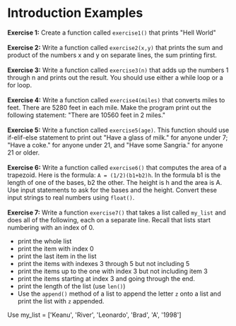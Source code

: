 # Introduction Examples
**Exercise 1:**
Create a function called `exercise1()` that prints "Hell World" <br /><br />
**Exercise 2:**
Write a function called `exercise2(x,y)` that prints the sum and product of the numbers x and y on separate lines, the sum printing first.<br /><br />
**Exercise 3:**
Write a function called `exercise3(n)` that adds up the numbers 1 through n and prints out the result. You should use either a while loop or a for loop.<br /><br />
**Exercise 4:**
Write a function called `exercise4(miles)` that converts miles to feet. There are 5280 feet in each mile. Make the program print out the following statement: "There are 10560 feet in 2 miles."<br /><br />
**Exercise 5:**
Write a function called `exercise5(age)`. This function should use if-elif-else statement to print out "Have a glass of milk." for anyone under 7; "Have a coke." for anyone under 21, and "Have some Sangria." for anyone 21 or older.<br /><br />
**Exercise 6:**
Write a function called `exercise6()` that computes the area of a trapezoid. Here is the formula: `A = (1/2)(b1+b2)h`. In the formula b1 is the length of one of the bases, b2 the other. The height is h and the area is A. Use input statements to ask for the bases and the height. Convert these input strings to real numbers using `float()`.<br /><br />
**Exercise 7:**
Write a function `exercise7()` that takes a list called `my_list` and does all of the following, each on a separate line. Recall that lists start numbering with an index of 0.

-   print the whole list
-   print the item with index 0
-   print the last item in the list
-   print the items with indexes 3 through 5 but not including 5
-   print the items up to the one with index 3 but not including item 3
-   print the items starting at index 3 and going through the end.
-   print the length of the list (use  `len()`)
-   Use the  `append()`  method of a list to append the letter  `z`  onto a list and print the list with  `z`  appended.

Use my_list = ['Keanu', 'River', 'Leonardo', 'Brad', 'A', '1998']<br /><br />

